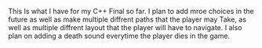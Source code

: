 This Is what I have for my C++ Final so far. I plan to add mroe choices in the future as well as make multiple diffrent paths that the player may Take, as well as
multiple diffrent layout that the player will have to navigate. I also plan on adding a death sound everytime the player dies in the game.
